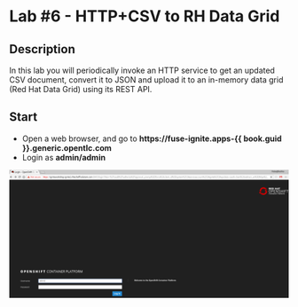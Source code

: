 # Lab \#6 - HTTP+CSV to RH Data Grid
## Description
In this lab you will periodically invoke an HTTP service to get an updated CSV document, convert it to JSON and upload it to an in-memory data grid (Red Hat Data Grid) using its REST API.

## Start
* Open a web browser, and go to **https://fuse-ignite.apps-{{ book.guid }}.generic.opentlc.com**
* Login as **admin/admin**

![login as admin/admin](../.gitbook/assets/image%20%2867%29.png)

